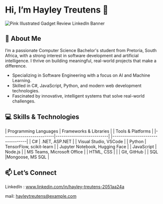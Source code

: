 # Hi, I’m Hayley Treutens 👋
![Pink Illustrated Gadget Review LinkedIn Banner](https://github.com/user-attachments/assets/1a5e384b-a14c-4947-86d4-e17d50a89807)

## 🌸 About Me

I’m a passionate Computer Science Bachelor's student from Pretoria, South Africa, with a strong interest in software development and artificial intelligence. I thrive on building meaningful, real-world projects that make a difference.

   - Specializing in Software Engineering with a focus on AI and Machine Learning.
   - Skilled in C#, JavaScript, Python, and modern web development technologies.
   - Fascinated by innovative, intelligent systems that solve real-world challenges.


## 💻 Skills & Technologies

| Programming Languages    |  Frameworks & Libraries   |                                 | Tools & Platforms                |
|--------------------------|---------------------------|                                 |----------------------------------|
| C#                       | .NET, ASP.NET             |                                 | Visual Studio, VSCode            |
| Python                   | TensorFlow, scikit-learn  |                                 | Jupyter Notebook, Hugging Face   |
| JavaScript               | Node.js                   |                                 | MS Teams, Microsoft Office       |
| HTML, CSS                |                           |                                 | Git, GitHub                      |
| SQL                      |Mongoose, MS SQL           |


## 📫 Let’s Connect

   LinkedIn : www.linkedin.com/in/hayley-treutens-2051aa24a
   
   mail: hayleytreutens@example.com
